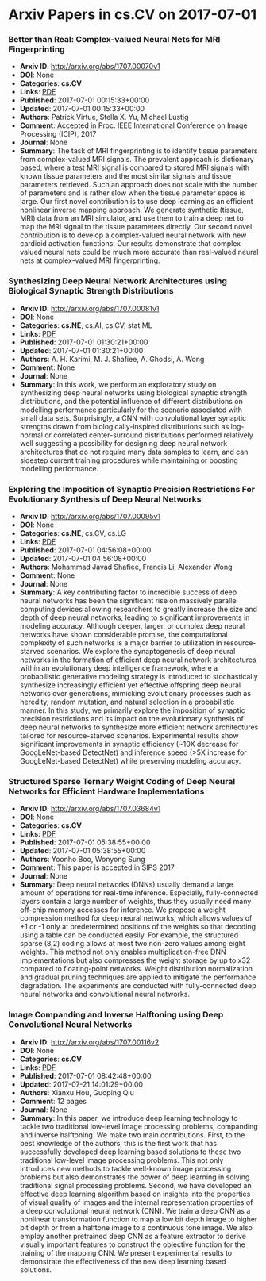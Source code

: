 # Arxiv Papers in cs.CV on 2017-07-01
### Better than Real: Complex-valued Neural Nets for MRI Fingerprinting
- **Arxiv ID**: http://arxiv.org/abs/1707.00070v1
- **DOI**: None
- **Categories**: **cs.CV**
- **Links**: [PDF](http://arxiv.org/pdf/1707.00070v1)
- **Published**: 2017-07-01 00:15:33+00:00
- **Updated**: 2017-07-01 00:15:33+00:00
- **Authors**: Patrick Virtue, Stella X. Yu, Michael Lustig
- **Comment**: Accepted in Proc. IEEE International Conference on Image Processing
  (ICIP), 2017
- **Journal**: None
- **Summary**: The task of MRI fingerprinting is to identify tissue parameters from complex-valued MRI signals. The prevalent approach is dictionary based, where a test MRI signal is compared to stored MRI signals with known tissue parameters and the most similar signals and tissue parameters retrieved. Such an approach does not scale with the number of parameters and is rather slow when the tissue parameter space is large.   Our first novel contribution is to use deep learning as an efficient nonlinear inverse mapping approach. We generate synthetic (tissue, MRI) data from an MRI simulator, and use them to train a deep net to map the MRI signal to the tissue parameters directly.   Our second novel contribution is to develop a complex-valued neural network with new cardioid activation functions. Our results demonstrate that complex-valued neural nets could be much more accurate than real-valued neural nets at complex-valued MRI fingerprinting.



### Synthesizing Deep Neural Network Architectures using Biological Synaptic Strength Distributions
- **Arxiv ID**: http://arxiv.org/abs/1707.00081v1
- **DOI**: None
- **Categories**: **cs.NE**, cs.AI, cs.CV, stat.ML
- **Links**: [PDF](http://arxiv.org/pdf/1707.00081v1)
- **Published**: 2017-07-01 01:30:21+00:00
- **Updated**: 2017-07-01 01:30:21+00:00
- **Authors**: A. H. Karimi, M. J. Shafiee, A. Ghodsi, A. Wong
- **Comment**: None
- **Journal**: None
- **Summary**: In this work, we perform an exploratory study on synthesizing deep neural networks using biological synaptic strength distributions, and the potential influence of different distributions on modelling performance particularly for the scenario associated with small data sets. Surprisingly, a CNN with convolutional layer synaptic strengths drawn from biologically-inspired distributions such as log-normal or correlated center-surround distributions performed relatively well suggesting a possibility for designing deep neural network architectures that do not require many data samples to learn, and can sidestep current training procedures while maintaining or boosting modelling performance.



### Exploring the Imposition of Synaptic Precision Restrictions For Evolutionary Synthesis of Deep Neural Networks
- **Arxiv ID**: http://arxiv.org/abs/1707.00095v1
- **DOI**: None
- **Categories**: **cs.NE**, cs.CV, cs.LG
- **Links**: [PDF](http://arxiv.org/pdf/1707.00095v1)
- **Published**: 2017-07-01 04:56:08+00:00
- **Updated**: 2017-07-01 04:56:08+00:00
- **Authors**: Mohammad Javad Shafiee, Francis Li, Alexander Wong
- **Comment**: None
- **Journal**: None
- **Summary**: A key contributing factor to incredible success of deep neural networks has been the significant rise on massively parallel computing devices allowing researchers to greatly increase the size and depth of deep neural networks, leading to significant improvements in modeling accuracy. Although deeper, larger, or complex deep neural networks have shown considerable promise, the computational complexity of such networks is a major barrier to utilization in resource-starved scenarios. We explore the synaptogenesis of deep neural networks in the formation of efficient deep neural network architectures within an evolutionary deep intelligence framework, where a probabilistic generative modeling strategy is introduced to stochastically synthesize increasingly efficient yet effective offspring deep neural networks over generations, mimicking evolutionary processes such as heredity, random mutation, and natural selection in a probabilistic manner. In this study, we primarily explore the imposition of synaptic precision restrictions and its impact on the evolutionary synthesis of deep neural networks to synthesize more efficient network architectures tailored for resource-starved scenarios. Experimental results show significant improvements in synaptic efficiency (~10X decrease for GoogLeNet-based DetectNet) and inference speed (>5X increase for GoogLeNet-based DetectNet) while preserving modeling accuracy.



### Structured Sparse Ternary Weight Coding of Deep Neural Networks for Efficient Hardware Implementations
- **Arxiv ID**: http://arxiv.org/abs/1707.03684v1
- **DOI**: None
- **Categories**: **cs.CV**
- **Links**: [PDF](http://arxiv.org/pdf/1707.03684v1)
- **Published**: 2017-07-01 05:38:55+00:00
- **Updated**: 2017-07-01 05:38:55+00:00
- **Authors**: Yoonho Boo, Wonyong Sung
- **Comment**: This paper is accepted in SIPS 2017
- **Journal**: None
- **Summary**: Deep neural networks (DNNs) usually demand a large amount of operations for real-time inference. Especially, fully-connected layers contain a large number of weights, thus they usually need many off-chip memory accesses for inference. We propose a weight compression method for deep neural networks, which allows values of +1 or -1 only at predetermined positions of the weights so that decoding using a table can be conducted easily. For example, the structured sparse (8,2) coding allows at most two non-zero values among eight weights. This method not only enables multiplication-free DNN implementations but also compresses the weight storage by up to x32 compared to floating-point networks. Weight distribution normalization and gradual pruning techniques are applied to mitigate the performance degradation. The experiments are conducted with fully-connected deep neural networks and convolutional neural networks.



### Image Companding and Inverse Halftoning using Deep Convolutional Neural Networks
- **Arxiv ID**: http://arxiv.org/abs/1707.00116v2
- **DOI**: None
- **Categories**: **cs.CV**
- **Links**: [PDF](http://arxiv.org/pdf/1707.00116v2)
- **Published**: 2017-07-01 08:42:48+00:00
- **Updated**: 2017-07-21 14:01:29+00:00
- **Authors**: Xianxu Hou, Guoping Qiu
- **Comment**: 12 pages
- **Journal**: None
- **Summary**: In this paper, we introduce deep learning technology to tackle two traditional low-level image processing problems, companding and inverse halftoning. We make two main contributions. First, to the best knowledge of the authors, this is the first work that has successfully developed deep learning based solutions to these two traditional low-level image processing problems. This not only introduces new methods to tackle well-known image processing problems but also demonstrates the power of deep learning in solving traditional signal processing problems. Second, we have developed an effective deep learning algorithm based on insights into the properties of visual quality of images and the internal representation properties of a deep convolutional neural network (CNN). We train a deep CNN as a nonlinear transformation function to map a low bit depth image to higher bit depth or from a halftone image to a continuous tone image. We also employ another pretrained deep CNN as a feature extractor to derive visually important features to construct the objective function for the training of the mapping CNN. We present experimental results to demonstrate the effectiveness of the new deep learning based solutions.




